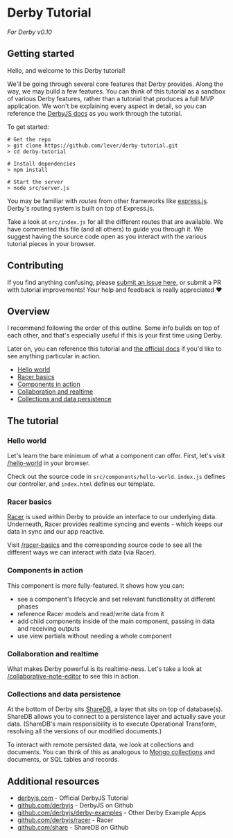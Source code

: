 # Derby Tutorial

_For Derby v0.10_

## Getting started

Hello, and welcome to this Derby tutorial!

We'll be going through several core features that Derby provides. Along the way, we may build a few features. You can think of this tutorial as a sandbox of various Derby features, rather than a tutorial that produces a full MVP application. We won't be explaining every aspect in detail, so you can reference the [DerbyJS docs](https://derbyjs.com/docs/derby-0.10) as you work through the tutorial.

To get started:

```
# Get the repo
> git clone https://github.com/lever/derby-tutorial.git
> cd derby-tutorial

# Install dependencies
> npm install

# Start the server
> node src/server.js
```

You may be familiar with *routes* from other frameworks like [express.js](https://expressjs.com). Derby's routing system is built on top of Express.js.

Take a look at `src/index.js` for all the different routes that are available. We have commented this file (and all others) to guide you through it. We suggest having the source code open as you interact with the various tutorial pieces in your browser.

## Contributing

If you find anything confusing, please [submit an issue here](https://github.com/lever/derby-tutorial/issues), or submit a PR with tutorial improvements! Your help and feedback is really appreciated :heart:

## Overview

I recommend following the order of this outline. Some info builds on top of each other, and that's especially useful if this is your first time using Derby.

Later on, you can reference this tutorial and [the official docs](https://derbyjs.com/) if you'd like to see anything particular in action.

* [Hello world](#hello-world)
* [Racer basics](#racer-basics)
* [Components in action](#components-in-action)
* [Collaboration and realtime](#collaboration-and-realtime)
* [Collections and data persistence](#collections-and-data-persistence)

## The tutorial

### Hello world

Let's learn the bare minimum of what a component can offer. First, let's visit
[/hello-world](http://localhost:3456/hello-world) in your browser.

Check out the source code in `src/components/hello-world`. `index.js` defines our controller, and `index.html` defines our template.

### Racer basics

[Racer](https://derbyjs.com/docs/derby-0.10/models) is used within Derby to provide an interface to our underlying data. Underneath, Racer provides realtime syncing and events - which keeps our data in sync and our app reactive.

Visit [/racer-basics](http://localhost:3456/racer-basics) and the corresponding source code to see all the different ways we can interact with data (via Racer).

### Components in action

This component is more fully-featured. It shows how you can:

* see a component's lifecycle and set relevant functionality at different phases
* reference Racer models and read/write data from it
* add child components inside of the main component, passing in data and receiving outputs
* use view partials without needing a whole component

<!-- TODO 11/18/18: Might be better to break this into smaller subsections -->

### Collaboration and realtime

What makes Derby powerful is its realtime-ness. Let's take a look at [/collaborative-note-editor](http://localhost:3456/collaborative-note-editor) to see this in action.

### Collections and data persistence

At the bottom of Derby sits [ShareDB](https://github.com/share/sharedb), a layer that sits on top of database(s). ShareDB allows you to connect to a persistence layer and actually save your data. (ShareDB's main responsibility is to execute Operational Transform, resolving all the versions of our modified documents.)

To interact with remote persisted data, we look at collections and documents. You can think of this as analogous to [Mongo collections](https://docs.mongodb.com/manual/core/databases-and-collections/#collections) and documents, or SQL tables and records.

<!-- TODO 11/18/18: Reference how this is done on the server -->

## Additional resources

- [derbyjs.com](https://derbyjs.com/) - Official DerbyJS Tutorial
- [github.com/derbyjs](https://github.com/derbyjs/) - DerbyJS on Github
- [github.com/derbyjs/derby-examples](https://github.com/derbyjs/derby-examples) - Other Derby Example Apps
- [github.com/derbyjs/racer](https://github.com/derbyjs/racer/) - Racer
- [github.com/share](https://github.com/share/) - ShareDB on Github
